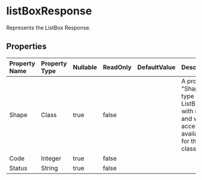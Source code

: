 # **listBoxResponse**

Represents the ListBox Response. 

## **Properties**

| Property Name | Property Type | Nullable |  ReadOnly | DefaultValue | Description | 
| :- | :- | :- |:- |  :- | :- |
|Shape|Class|true|false |  |A property "Shape" of type ListBox with read and write access is available for the class.|
|Code|Integer|true|false |  ||
|Status|String|true|false |  ||

